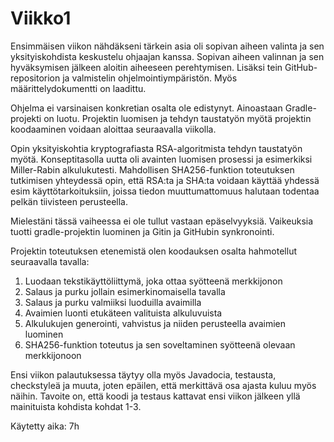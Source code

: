 # Viikko1

Ensimmäisen viikon nähdäkseni tärkein asia oli sopivan aiheen valinta ja sen yksityiskohdista keskustelu ohjaajan kanssa. Sopivan aiheen valinnan ja sen hyväksymisen jälkeen aloitin aiheeseen perehtymisen. Lisäksi tein GitHub-repositorion ja valmistelin ohjelmointiympäristön. Myös määrittelydokumentti on laadittu.

Ohjelma ei varsinaisen konkretian osalta ole edistynyt. Ainoastaan Gradle-projekti on luotu. Projektin luomisen ja tehdyn taustatyön myötä projektin koodaaminen voidaan aloittaa seuraavalla viikolla.

Opin yksityiskohtia kryptografiasta RSA-algoritmista tehdyn taustatyön myötä. Konseptitasolla uutta oli avainten luomisen prosessi ja esimerkiksi Miller-Rabin alkulukutesti. Mahdollisen SHA256-funktion toteutuksen tutkimisen yhteydessä opin, että RSA:ta ja SHA:ta voidaan käyttää yhdessä esim käyttötarkoituksiin, joissa tiedon muuttumattomuus halutaan todentaa pelkän tiivisteen perusteella.

Mielestäni tässä vaiheessa ei ole tullut vastaan epäselvyyksiä. Vaikeuksia tuotti gradle-projektin luominen ja Gitin ja GitHubin synkronointi.

Projektin toteutuksen etenemistä olen koodauksen osalta hahmotellut seuraavalla tavalla:

1. Luodaan tekstikäyttöliittymä, joka ottaa syötteenä merkkijonon
2. Salaus ja purku jollain esimerkinomaisella tavalla
3. Salaus ja purku valmiiksi luoduilla avaimilla
4. Avaimien luonti etukäteen valituista alkuluvuista
5. Alkulukujen generointi, vahvistus ja niiden perusteella avaimien luominen
6. SHA256-funktion toteutus ja sen soveltaminen syötteenä olevaan merkkijonoon

Ensi viikon palautuksessa täytyy olla myös Javadocia, testausta, checkstyleä ja muuta, joten epäilen, että merkittävä osa ajasta kuluu myös näihin. Tavoite on, että koodi ja testaus kattavat ensi viikon jälkeen yllä mainituista kohdista kohdat 1-3.

Käytetty aika: 7h
